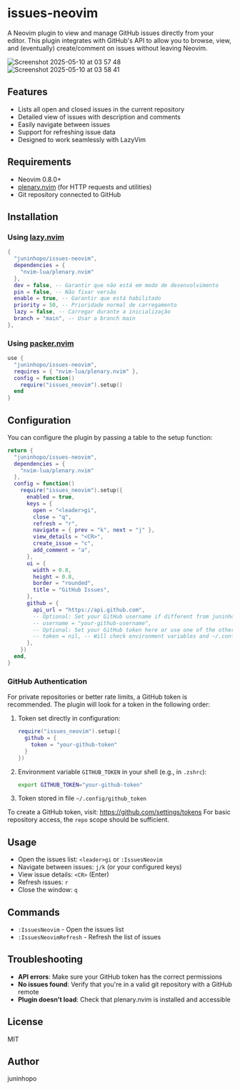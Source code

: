 # issues-neovim

A Neovim plugin to view and manage GitHub issues directly from your editor. This plugin integrates with GitHub's API to allow you to browse, view, and (eventually) create/comment on issues without leaving Neovim.

![Screenshot 2025-05-10 at 03 57 48](https://github.com/user-attachments/assets/6e8a84bf-808c-4e38-b760-e1416960faa7)
![Screenshot 2025-05-10 at 03 58 41](https://github.com/user-attachments/assets/60644310-56ad-4e2a-a5b6-e283d5b95bdd)


## Features

- Lists all open and closed issues in the current repository
- Detailed view of issues with description and comments
- Easily navigate between issues
- Support for refreshing issue data
- Designed to work seamlessly with LazyVim

## Requirements

- Neovim 0.8.0+
- [plenary.nvim](https://github.com/nvim-lua/plenary.nvim) (for HTTP requests and utilities)
- Git repository connected to GitHub

## Installation

### Using [lazy.nvim](https://github.com/folke/lazy.nvim)

```lua
{
  "juninhopo/issues-neovim",
  dependencies = {
    "nvim-lua/plenary.nvim"
  },
  dev = false, -- Garantir que não está em modo de desenvolvimento
  pin = false, -- Não fixar versão
  enable = true, -- Garantir que está habilitado
  priority = 50, -- Prioridade normal de carregamento
  lazy = false, -- Carregar durante a inicialização
  branch = "main", -- Usar a branch main
},
```

### Using [packer.nvim](https://github.com/wbthomason/packer.nvim)

```lua
use {
  "juninhopo/issues-neovim",
  requires = { "nvim-lua/plenary.nvim" },
  config = function()
    require("issues_neovim").setup()
  end
}
```

## Configuration

You can configure the plugin by passing a table to the setup function:

```lua
return {
  "juninhopo/issues-neovim",
  dependencies = {
    "nvim-lua/plenary.nvim"
  },
  config = function()
    require("issues_neovim").setup({
      enabled = true,
      keys = {
        open = "<leader>gi",
        close = "q",
        refresh = "r",
        navigate = { prev = "k", next = "j" },
        view_details = "<CR>",
        create_issue = "c",
        add_comment = "a",
      },
      ui = {
        width = 0.8,
        height = 0.8,
        border = "rounded",
        title = "GitHub Issues",
      },
      github = {
        api_url = "https://api.github.com",
        -- Optional: Set your GitHub username if different from juninhopo
        -- username = "your-github-username",
        -- Optional: Set your GitHub token here or use one of the other methods mentioned in the docs
        -- token = nil, -- Will check environment variables and ~/.config/github_token
      },
    })
  end,
}
```

### GitHub Authentication

For private repositories or better rate limits, a GitHub token is recommended. The plugin will look for a token in the following order:

1. Token set directly in configuration:
   ```lua
   require("issues_neovim").setup({
     github = {
       token = "your-github-token"
     }
   })
   ```

2. Environment variable `GITHUB_TOKEN` in your shell (e.g., in `.zshrc`):
   ```bash
   export GITHUB_TOKEN="your-github-token"
   ```

3. Token stored in file `~/.config/github_token`

To create a GitHub token, visit: https://github.com/settings/tokens
For basic repository access, the `repo` scope should be sufficient.

## Usage

- Open the issues list: `<leader>gi` or `:IssuesNeovim`
- Navigate between issues: `j/k` (or your configured keys)
- View issue details: `<CR>` (Enter)
- Refresh issues: `r`
- Close the window: `q`

## Commands

- `:IssuesNeovim` - Open the issues list
- `:IssuesNeovimRefresh` - Refresh the list of issues

## Troubleshooting

- **API errors**: Make sure your GitHub token has the correct permissions
- **No issues found**: Verify that you're in a valid git repository with a GitHub remote
- **Plugin doesn't load**: Check that plenary.nvim is installed and accessible

## License

MIT

## Author

juninhopo
